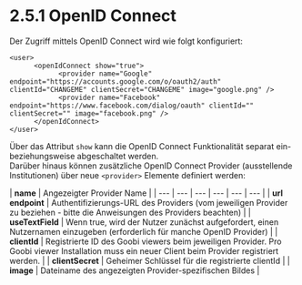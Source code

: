# 2.5.1 OpenID Connect

Der Zugriff mittels OpenID Connect wird wie folgt konfiguriert:

```markup
<user>
      <openIdConnect show="true">
            <provider name="Google" endpoint="https://accounts.google.com/o/oauth2/auth" clientId="CHANGEME" clientSecret="CHANGEME" image="google.png" />
            <provider name="Facebook" endpoint="https://www.facebook.com/dialog/oauth" clientId="" clientSecret="" image="facebook.png" />
      </openIdConnect> 
</user>
```

Über das Attribut `show` kann die OpenID Connect Funktionalität separat ein- beziehungsweise abgeschaltet werden.  
Darüber hinaus können zusätzliche OpenID Connect Provider \(ausstellende Institutionen\) über neue `<provider>` Elemente definiert werden:

| **name** | Angezeigter Provider Name |
| --- | --- | --- | --- | --- | --- |
| **url endpoint** | Authentifizierungs-URL des Providers \(vom jeweiligen Provider zu beziehen - bitte die Anweisungen des Providers beachten\) |
| **useTextField** | Wenn true, wird der Nutzer zunächst aufgefordert, einen Nutzernamen einzugeben \(erforderlich für manche OpenID Provider\) |
| **clientId** | Registrierte ID des Goobi viewers beim jeweiligen Provider. Pro Goobi viewer Installation muss ein neuer Client beim Provider registriert werden. |
| **clientSecret** | Geheimer Schlüssel für die registrierte clientId |
| **image** | Dateiname des angezeigten Provider-spezifischen Bildes |

